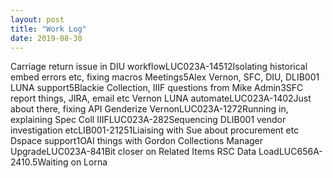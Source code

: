 ```yaml
---
layout: post
title: "Work Log"
date: 2019-08-30
---
```

<tr><td>Carriage return issue in DIU workflow</td><td>LUC023A-145</td><td>12</td><td>Isolating historical embed errors etc, fixing macros</td></tr>
<tr><td>Meetings</td><td></td><td>5</td><td>Alex Vernon, SFC, DIU, DLIB001</td></tr>
<tr><td>LUNA support</td><td></td><td>5</td><td>Blackie Collection, IIIF questions from Mike</td></tr>
<tr><td>Admin</td><td></td><td>3</td><td>SFC report things, JIRA, email etc</td></tr>
<tr><td>Vernon  LUNA automate</td><td>LUC023A-140</td><td>2</td><td>Just about there, fixing API</td></tr>
<tr><td>Genderize Vernon</td><td>LUC023A-127</td><td>2</td><td>Running in, explaining</td></tr>
<tr><td>Spec Coll IIIF</td><td>LUC023A-28</td><td>2</td><td>Sequencing</td></tr>
<tr><td>DLIB001 vendor investigation etc</td><td>LIB001-2125</td><td>1</td><td>Liaising with Sue about procurement etc</td></tr>
<tr><td>Dspace support</td><td></td><td>1</td><td>OAI things with Gordon</td></tr>
<tr><td>Collections Manager Upgrade</td><td>LUC023A-84</td><td>1</td><td>Bit closer on Related Items</td></tr>
<tr><td>RSC Data Load</td><td>LUC656A-241</td><td>0.5</td><td>Waiting on Lorna</td></tr>
